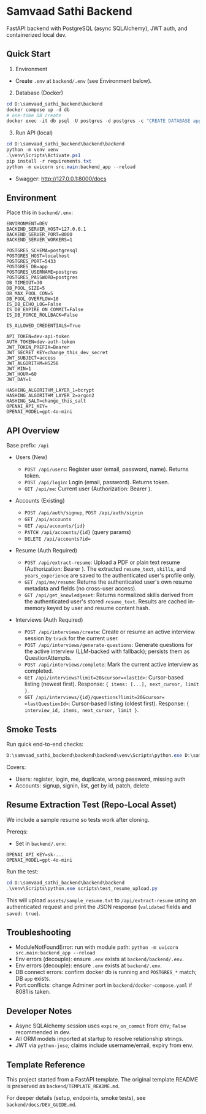 # Samvaad Sathi Backend

FastAPI backend with PostgreSQL (async SQLAlchemy), JWT auth, and containerized local dev.

## Quick Start

1) Environment
- Create `.env` at `backend/.env` (see Environment below).

2) Database (Docker)
```powershell
cd D:\samvaad_sathi_backend\backend
docker compose up -d db
# one-time DB create
docker exec -it db psql -U postgres -d postgres -c "CREATE DATABASE app;"
```

3) Run API (local)
```powershell
cd D:\samvaad_sathi_backend\backend\backend
python -m venv venv
.\venv\Scripts\Activate.ps1
pip install -r requirements.txt
python -m uvicorn src.main:backend_app --reload
```
- Swagger: http://127.0.0.1:8000/docs

## Environment
Place this in `backend/.env`:
```env
ENVIRONMENT=DEV
BACKEND_SERVER_HOST=127.0.0.1
BACKEND_SERVER_PORT=8000
BACKEND_SERVER_WORKERS=1

POSTGRES_SCHEMA=postgresql
POSTGRES_HOST=localhost
POSTGRES_PORT=5433
POSTGRES_DB=app
POSTGRES_USERNAME=postgres
POSTGRES_PASSWORD=postgres
DB_TIMEOUT=30
DB_POOL_SIZE=5
DB_MAX_POOL_CON=5
DB_POOL_OVERFLOW=10
IS_DB_ECHO_LOG=False
IS_DB_EXPIRE_ON_COMMIT=False
IS_DB_FORCE_ROLLBACK=False

IS_ALLOWED_CREDENTIALS=True

API_TOKEN=dev-api-token
AUTH_TOKEN=dev-auth-token
JWT_TOKEN_PREFIX=Bearer
JWT_SECRET_KEY=change_this_dev_secret
JWT_SUBJECT=access
JWT_ALGORITHM=HS256
JWT_MIN=1
JWT_HOUR=60
JWT_DAY=1

HASHING_ALGORITHM_LAYER_1=bcrypt
HASHING_ALGORITHM_LAYER_2=argon2
HASHING_SALT=change_this_salt
OPENAI_API_KEY= 
OPENAI_MODEL=gpt-4o-mini
```

## API Overview
Base prefix: `/api`

- Users (New)
  - `POST /api/users`: Register user (email, password, name). Returns token.
  - `POST /api/login`: Login (email, password). Returns token.
  - `GET /api/me`: Current user (Authorization: Bearer <token>).

- Accounts (Existing)
  - `POST /api/auth/signup`, `POST /api/auth/signin`
  - `GET /api/accounts`
  - `GET /api/accounts/{id}`
  - `PATCH /api/accounts/{id}` (query params)
  - `DELETE /api/accounts?id=`

- Resume (Auth Required)
  - `POST /api/extract-resume`: Upload a PDF or plain text resume (Authorization: Bearer <token>). The extracted `resume_text`, `skills`, and `years_experience` are saved to the authenticated user's profile only.
  - `GET /api/me/resume`: Returns the authenticated user's own resume metadata and fields (no cross-user access).
  - `GET /api/get_knowledgeset`: Returns normalized skills derived from the authenticated user's stored `resume_text`. Results are cached in-memory keyed by user and resume content hash.

- Interviews (Auth Required)
  - `POST /api/interviews/create`: Create or resume an active interview session by `track` for the current user.
  - `POST /api/interviews/generate-questions`: Generate questions for the active interview (LLM-backed with fallback); persists them as QuestionAttempts.
  - `POST /api/interviews/complete`: Mark the current active interview as completed.
  - `GET /api/interviews?limit=20&cursor=<lastId>`: Cursor-based listing (newest first). Response: `{ items: [...], next_cursor, limit }`.
  - `GET /api/interviews/{id}/questions?limit=20&cursor=<lastQuestionId>`: Cursor-based listing (oldest first). Response: `{ interview_id, items, next_cursor, limit }`.

## Smoke Tests
Run quick end-to-end checks:
```powershell
D:\samvaad_sathi_backend\backend\backend\venv\Scripts\python.exe D:\samvaad_sathi_backend\backend\backend\scripts\smoke_test.py
```
Covers:
- Users: register, login, me, duplicate, wrong password, missing auth
- Accounts: signup, signin, list, get by id, patch, delete

## Resume Extraction Test (Repo-Local Asset)
We include a sample resume so tests work after cloning.

Prereqs:
- Set in `backend/.env`:
```env
OPENAI_API_KEY=sk-...
OPENAI_MODEL=gpt-4o-mini
```

Run the test:
```powershell
cd D:\samvaad_sathi_backend\backend\backend
.\venv\Scripts\python.exe scripts\test_resume_upload.py
```
This will upload `assets/sample_resume.txt` to `/api/extract-resume` using an authenticated request and print the JSON response (`validated` fields and `saved: true`).

## Troubleshooting
- ModuleNotFoundError: run with module path: `python -m uvicorn src.main:backend_app --reload`
- Env errors (decouple): ensure `.env` exists at `backend/backend/.env`.
- Env errors (decouple): ensure `.env` exists at `backend/.env`.
- DB connect errors: confirm docker db is running and `POSTGRES_*` match; DB `app` exists.
- Port conflicts: change Adminer port in `backend/docker-compose.yaml` if 8081 is taken.

## Developer Notes
- Async SQLAlchemy session uses `expire_on_commit` from env; `False` recommended in dev.
- All ORM models imported at startup to resolve relationship strings.
- JWT via `python-jose`; claims include username/email, expiry from env.

## Template Reference
This project started from a FastAPI template. The original template README is preserved as `backend/TEMPLATE_README.md`.

For deeper details (setup, endpoints, smoke tests), see `backend/docs/DEV_GUIDE.md`.
